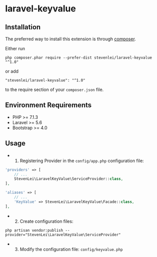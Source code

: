 # laravel-keyvalue

## Installation

The preferred way to install this extension is through [composer](http://getcomposer.org/download/).

Either run


```shell
php composer.phar require --prefer-dist stevenlei/laravel-keyvalue "^1.0"
```

or add

```shell
"stevenlei/laravel-keyvalue": "^1.0"
```

to the require section of your `composer.json` file.

## Environment Requirements

- PHP >= 7.1.3
- Laravel >= 5.6
- Bootstrap >= 4.0

## Usage

- 1. Registering Provider in the `config/app.php` configuration file:

```php
'providers' => [
    // ...
    StevenLei\LaravelKeyValue\ServiceProvider::class,
],

'aliases' => [
    // ...
    'KeyValue' => StevenLei\LaravelKeyValue\Facade::class,
],
```

- 2. Create configuration files:

```shell
php artisan vendor:publish --provider="StevenLei\LaravelKeyValue\ServiceProvider"
```

- 3. Modify the configuration file: `config/keyvalue.php`

